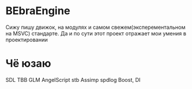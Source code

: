 # BEbraEngine
Сижу пишу движок, на модулях и самом свежем(эксперементальном на MSVC) стандарте. Да и по сути этот проект отражает мои умения в проектировании
# Чё юзаю
SDL
TBB
GLM
AngelScript
stb
Assimp
spdlog
Boost, DI
